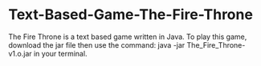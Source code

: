 # Text-Based-Game-The-Fire-Throne
The Fire Throne is a text based game written in Java.
To play this game, download the jar file then use the command: java -jar The_Fire_Throne-v1.o.jar in your terminal.
